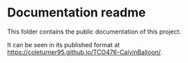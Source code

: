 # Documentation readme

This folder contains the public documentation of this project.

It can be seen in its published format at https://coleturner95.github.io/TCO476-CalvinBalloon/.
